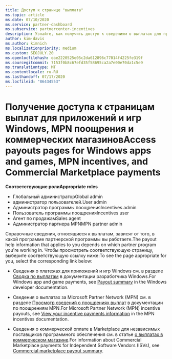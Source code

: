 ```yaml
---
title: Доступ к странице "выплата"
ms.topic: article
ms.date: 07/10/2020
ms.service: partner-dashboard
ms.subservice: partnercenter-incentives
description: Узнайте, как получить доступ к сведениям о выплатах для приложений и игр Windows, MPN поощрения и коммерческих компаний для независимых поставщиков программного обеспечения.
author: kim-davis
ms.author: kimnich
ms.localizationpriority: medium
ms.custom: SEOJULY.20
ms.openlocfilehash: eae2220525e05c2da612896c77014f4225fe319f
ms.sourcegitcommit: 7153f0b8c67efd35f58695ca2a7e00e70da1c5e9
ms.translationtype: MT
ms.contentlocale: ru-RU
ms.lasthandoff: 07/17/2020
ms.locfileid: "86434553"
---
```

# <a name="access-payouts-pages-for-windows-apps-and-games-mpn-incentives-and-commercial-marketplace-payments"></a><span data-ttu-id="81040-103">Получение доступа к страницам выплат для приложений и игр Windows, MPN поощрения и коммерческих магазинов</span><span class="sxs-lookup"><span data-stu-id="81040-103">Access payouts pages for Windows apps and games, MPN incentives, and Commercial Marketplace payments</span></span>

<span data-ttu-id="81040-104">**Соответствующие роли**</span><span class="sxs-lookup"><span data-stu-id="81040-104">**Appropriate roles**</span></span>
-   <span data-ttu-id="81040-105">Глобальный администратор</span><span class="sxs-lookup"><span data-stu-id="81040-105">Global admin</span></span>
-   <span data-ttu-id="81040-106">администратор пользователей.</span><span class="sxs-lookup"><span data-stu-id="81040-106">User admin</span></span>
-   <span data-ttu-id="81040-107">Администратор программы поощрения</span><span class="sxs-lookup"><span data-stu-id="81040-107">Incentives admin</span></span>
-   <span data-ttu-id="81040-108">Пользователь программы поощрения</span><span class="sxs-lookup"><span data-stu-id="81040-108">Incentives user</span></span>
-   <span data-ttu-id="81040-109">Агент по продажам</span><span class="sxs-lookup"><span data-stu-id="81040-109">Sales agent</span></span>
-   <span data-ttu-id="81040-110">Администратор партнера MPN</span><span class="sxs-lookup"><span data-stu-id="81040-110">MPN partner admin</span></span>

<span data-ttu-id="81040-111">Справочные сведения, относящиеся к выплатам, зависят от того, в какой программе партнерской программы вы работаете.</span><span class="sxs-lookup"><span data-stu-id="81040-111">The payout help information that applies to you depends on which partner program you're working in.</span></span> <span data-ttu-id="81040-112">Чтобы просмотреть соответствующую страницу, выберите соответствующую ссылку ниже:</span><span class="sxs-lookup"><span data-stu-id="81040-112">To see the page appropriate for you, select the corresponding link below:</span></span>

- <span data-ttu-id="81040-113">Сведения о платежах для приложений и игр Windows см. в разделе [Сводка по выплатам](https://docs.microsoft.com/windows/uwp/publish/payout-summary) в документации разработчика Windows.</span><span class="sxs-lookup"><span data-stu-id="81040-113">For Windows app and game payments, see [Payout summary](https://docs.microsoft.com/windows/uwp/publish/payout-summary) in the Windows developer documentation.</span></span>

- <span data-ttu-id="81040-114">Сведения о выплатах за Microsoft Partner Network (MPN) см. в разделе [Просмотр сведений о поощрениях выплат](understand-incentive-payouts.md) в документации по поощрениям MPN.</span><span class="sxs-lookup"><span data-stu-id="81040-114">For Microsoft Partner Network (MPN) incentive payouts, see [View your incentive payments information](understand-incentive-payouts.md) in the MPN incentives documentation.</span></span>

- <span data-ttu-id="81040-115">Сведения о коммерческой оплате в Marketplace для независимых поставщиков программного обеспечения см. в статье [о выплатах в коммерческом магазине](https://docs.microsoft.com/azure/marketplace/partner-center-portal/payout-summary).</span><span class="sxs-lookup"><span data-stu-id="81040-115">For information about Commercial Marketplace payments for Independent Software Vendors (ISVs), see [Commercial marketplace payout summary](https://docs.microsoft.com/azure/marketplace/partner-center-portal/payout-summary).</span></span>

